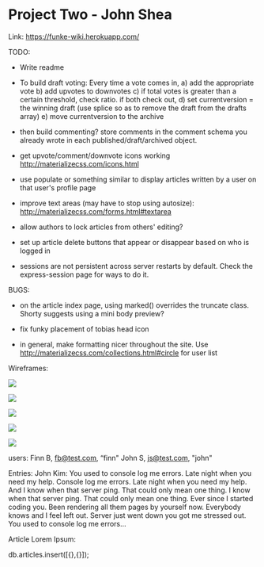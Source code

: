 # Project Two - John Shea

Link: https://funke-wiki.herokuapp.com/

TODO:

* Write readme

* To build draft voting:
Every time a vote comes in,
a) add the appropriate vote
b) add upvotes to downvotes
c) if total votes is greater than a certain threshold, check ratio. if both check out,
d) set currentversion = the winning draft (use splice so as to remove the draft from the drafts array)
e) move currentversion to the archive

* then build commenting? store comments in the comment schema you already wrote in each published/draft/archived object.

* get upvote/comment/downvote icons working http://materializecss.com/icons.html

* use populate or something similar to display articles written by a user on that user's profile page

* improve text areas (may have to stop using autosize): http://materializecss.com/forms.html#textarea

* allow authors to lock articles from others' editing?

* set up article delete buttons that appear or disappear based on who is logged in

* sessions are not persistent across server restarts by default. Check the express-session page for ways to do it.

BUGS:

* on the article index page, using marked() overrides the truncate class. Shorty suggests using a mini body preview?

* fix funky placement of tobias head icon

* in general, make formatting nicer throughout the site. Use http://materializecss.com/collections.html#circle for user list

Wireframes:

![](http://cl.ly/image/002g3N1n3I2z/wiki_db_wireframe.jpg)

![](http://cl.ly/image/2A3Z350g2Y1K/wiki_routes_wireframe_1.jpg)

![](http://cl.ly/image/1f222N1J2c1G/wiki_routes_wireframe_2.jpg)

![](http://cl.ly/image/1t0O0e1t1f0G/wiki_views_wireframe_1.jpg)

![](http://cl.ly/image/2W0m0X381U3o/wiki_views_wireframe_2.jpg)

users:
Finn B, fb@test.com, “finn"
John S, js@test.com, "john"

Entries:
John Kim:
You used to console log me errors.
Late night when you need my help.
Console log me errors.
Late night when you need my help.
And I know when that server ping.
That could only mean one thing.
I know when that server ping. That could only mean one thing.
Ever since I started coding you.
Been rendering all them pages by yourself now.
Everybody knows and I feel left out.
Server just went down you got me stressed out.
You used to console log me errors...

Article Lorem Ipsum:

db.articles.insert([{},{}]);
